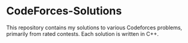 # CodeForces-Solutions
This repository contains my solutions to various Codeforces problems, primarily from rated contests. Each solution is written in C++.

